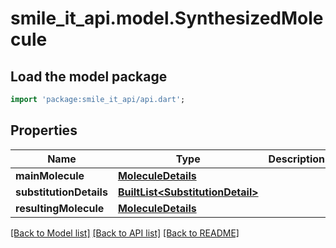 # smile_it_api.model.SynthesizedMolecule

## Load the model package
```dart
import 'package:smile_it_api/api.dart';
```

## Properties
Name | Type | Description | Notes
------------ | ------------- | ------------- | -------------
**mainMolecule** | [**MoleculeDetails**](MoleculeDetails.md) |  | [optional] 
**substitutionDetails** | [**BuiltList&lt;SubstitutionDetail&gt;**](SubstitutionDetail.md) |  | [optional] 
**resultingMolecule** | [**MoleculeDetails**](MoleculeDetails.md) |  | [optional] 

[[Back to Model list]](../README.md#documentation-for-models) [[Back to API list]](../README.md#documentation-for-api-endpoints) [[Back to README]](../README.md)


